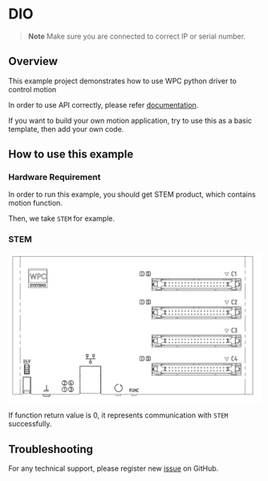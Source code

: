 # DIO
> **Note**
> Make sure you are connected to correct IP or serial number.

## Overview

This example project demonstrates how to use WPC python driver to control motion

In order to use API correctly, please refer [documentation](https://wpc-systems-ltd.github.io/WPC_Python_driver_release/).

If you want to build your own motion application, try to use this as a basic template, then add your own code.

## How to use this example

### Hardware Requirement

In order to run this example, you should get STEM product, which contains motion function.

Then, we take `STEM` for example.

### STEM

<img src="https://github.com/WPC-Systems-Ltd/WPC_Python_driver_release/blob/main/Reference/Pinouts/pinout-STEM.JPG" alt="drawing" width="600"/>

If function return value is 0, it represents communication with `STEM` successfully.

## Troubleshooting

For any technical support, please register new [issue](https://github.com/WPC-Systems-Ltd/WPC_Python_driver_release/issues) on GitHub.